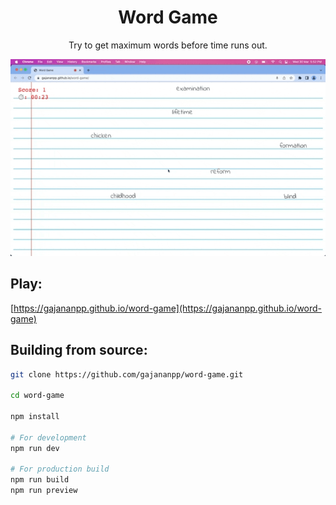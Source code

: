 <div align="center">

# Word Game

Try to get maximum words before time runs out.

<img src="static/word-game-demo.gif" alt="Demo GIF" width="640"/>

</div>

## Play:
[https://gajananpp.github.io/word-game](https://gajananpp.github.io/word-game)

## Building from source:

```bash
git clone https://github.com/gajananpp/word-game.git

cd word-game

npm install

# For development
npm run dev

# For production build
npm run build
npm run preview
```
